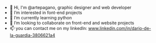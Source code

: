 - 👋 Hi, I'm @artepagano, graphic designer and web developer
- 👀 I’m interested in font-end projects
- 🌱 I’m currently learning python
- 💞️ I’m looking to collaborate on front-end and website projects
- 📫 you can contact me on my linkedIn: www.linkedin.com/in/dario-de-la-guardia-3806621a4


